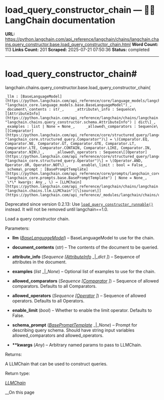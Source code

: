 # load_query_constructor_chain — 🦜🔗 LangChain  documentation

**URL:** https://python.langchain.com/api_reference/langchain/chains/langchain.chains.query_constructor.base.load_query_constructor_chain.html
**Word Count:** 113
**Links Count:** 201
**Scraped:** 2025-07-21 07:50:36
**Status:** completed

---

# load\_query\_constructor\_chain\#

langchain.chains.query\_constructor.base.load\_query\_constructor\_chain\(

    _llm : [BaseLanguageModel](https://python.langchain.com/api_reference/core/language_models/langchain_core.language_models.base.BaseLanguageModel.html#langchain_core.language_models.base.BaseLanguageModel "langchain_core.language_models.base.BaseLanguageModel")_,     _document\_contents : str_,     _attribute\_info : Sequence\[[AttributeInfo](https://python.langchain.com/api_reference/langchain/chains/langchain.chains.query_constructor.schema.AttributeInfo.html#langchain.chains.query_constructor.schema.AttributeInfo "langchain.chains.query_constructor.schema.AttributeInfo") | dict\]_,     _examples : list | None = None_,     _allowed\_comparators : Sequence\[[Comparator](https://python.langchain.com/api_reference/core/structured_query/langchain_core.structured_query.Comparator.html#langchain_core.structured_query.Comparator "langchain_core.structured_query.Comparator")\] = \(Comparator.EQ, Comparator.NE, Comparator.GT, Comparator.GTE, Comparator.LT, Comparator.LTE, Comparator.CONTAIN, Comparator.LIKE, Comparator.IN, Comparator.NIN\)_,     _allowed\_operators : Sequence\[[Operator](https://python.langchain.com/api_reference/core/structured_query/langchain_core.structured_query.Operator.html#langchain_core.structured_query.Operator "langchain_core.structured_query.Operator")\] = \(Operator.AND, Operator.OR, Operator.NOT\)_,     _enable\_limit : bool = False_,     _schema\_prompt : [BasePromptTemplate](https://python.langchain.com/api_reference/core/prompts/langchain_core.prompts.base.BasePromptTemplate.html#langchain_core.prompts.base.BasePromptTemplate "langchain_core.prompts.base.BasePromptTemplate") | None = None_,     _\*\* kwargs: Any_, \) → [LLMChain](https://python.langchain.com/api_reference/langchain/chains/langchain.chains.llm.LLMChain.html#langchain.chains.llm.LLMChain "langchain.chains.llm.LLMChain")[\[source\]](https://python.langchain.com/api_reference/_modules/langchain/chains/query_constructor/base.html#load_query_constructor_chain)\#     

Deprecated since version 0.2.13: Use [`load_query_constructor_runnable()`](https://python.langchain.com/api_reference/langchain/chains/langchain.chains.query_constructor.base.load_query_constructor_runnable.html#langchain.chains.query_constructor.base.load_query_constructor_runnable "langchain.chains.query_constructor.base.load_query_constructor_runnable") instead. It will not be removed until langchain==1.0.

Load a query constructor chain.

Parameters:     

  * **llm** \([_BaseLanguageModel_](https://python.langchain.com/api_reference/core/language_models/langchain_core.language_models.base.BaseLanguageModel.html#langchain_core.language_models.base.BaseLanguageModel "langchain_core.language_models.base.BaseLanguageModel")\) – BaseLanguageModel to use for the chain.

  * **document\_contents** \(_str_\) – The contents of the document to be queried.

  * **attribute\_info** \(_Sequence_ _\[_[_AttributeInfo_](https://python.langchain.com/api_reference/langchain/chains/langchain.chains.query_constructor.schema.AttributeInfo.html#langchain.chains.query_constructor.schema.AttributeInfo "langchain.chains.query_constructor.schema.AttributeInfo") _|__dict_ _\]_\) – Sequence of attributes in the document.

  * **examples** \(_list_ _|__None_\) – Optional list of examples to use for the chain.

  * **allowed\_comparators** \(_Sequence_ _\[_[_Comparator_](https://python.langchain.com/api_reference/core/structured_query/langchain_core.structured_query.Comparator.html#langchain_core.structured_query.Comparator "langchain_core.structured_query.Comparator") _\]_\) – Sequence of allowed comparators. Defaults to all Comparators.

  * **allowed\_operators** \(_Sequence_ _\[_[_Operator_](https://python.langchain.com/api_reference/core/structured_query/langchain_core.structured_query.Operator.html#langchain_core.structured_query.Operator "langchain_core.structured_query.Operator") _\]_\) – Sequence of allowed operators. Defaults to all Operators.

  * **enable\_limit** \(_bool_\) – Whether to enable the limit operator. Defaults to False.

  * **schema\_prompt** \([_BasePromptTemplate_](https://python.langchain.com/api_reference/core/prompts/langchain_core.prompts.base.BasePromptTemplate.html#langchain_core.prompts.base.BasePromptTemplate "langchain_core.prompts.base.BasePromptTemplate") _|__None_\) – Prompt for describing query schema. Should have string input variables allowed\_comparators and allowed\_operators.

  * **\*\*kwargs** \(_Any_\) – Arbitrary named params to pass to LLMChain.

Returns:     

A LLMChain that can be used to construct queries.

Return type:     

[_LLMChain_](https://python.langchain.com/api_reference/langchain/chains/langchain.chains.llm.LLMChain.html#langchain.chains.llm.LLMChain "langchain.chains.llm.LLMChain")

__On this page